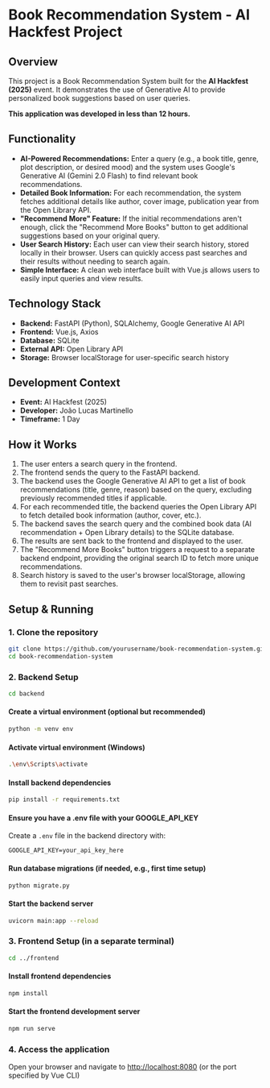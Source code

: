 # Book Recommendation System - AI Hackfest Project

## Overview

This project is a Book Recommendation System built for the **AI Hackfest (2025)** event. It demonstrates the use of Generative AI to provide personalized book suggestions based on user queries.

**This application was developed in less than 12 hours.**

## Functionality

* **AI-Powered Recommendations:** Enter a query (e.g., a book title, genre, plot description, or desired mood) and the system uses Google's Generative AI (Gemini 2.0 Flash) to find relevant book recommendations.
* **Detailed Book Information:** For each recommendation, the system fetches additional details like author, cover image, publication year from the Open Library API.
* **"Recommend More" Feature:** If the initial recommendations aren't enough, click the "Recommend More Books" button to get additional suggestions based on your original query.
* **User Search History:** Each user can view their search history, stored locally in their browser. Users can quickly access past searches and their results without needing to search again.
* **Simple Interface:** A clean web interface built with Vue.js allows users to easily input queries and view results.

## Technology Stack

* **Backend:** FastAPI (Python), SQLAlchemy, Google Generative AI API
* **Frontend:** Vue.js, Axios
* **Database:** SQLite
* **External API:** Open Library API
* **Storage:** Browser localStorage for user-specific search history

## Development Context

* **Event:** AI Hackfest (2025)
* **Developer:** João Lucas Martinello
* **Timeframe:** 1 Day

## How it Works

1. The user enters a search query in the frontend.
2. The frontend sends the query to the FastAPI backend.
3. The backend uses the Google Generative AI API to get a list of book recommendations (title, genre, reason) based on the query, excluding previously recommended titles if applicable.
4. For each recommended title, the backend queries the Open Library API to fetch detailed book information (author, cover, etc.).
5. The backend saves the search query and the combined book data (AI recommendation + Open Library details) to the SQLite database.
6. The results are sent back to the frontend and displayed to the user.
7. The "Recommend More Books" button triggers a request to a separate backend endpoint, providing the original search ID to fetch more unique recommendations.
8. Search history is saved to the user's browser localStorage, allowing them to revisit past searches.

## Setup & Running

### 1. Clone the repository 

```bash
git clone https://github.com/yourusername/book-recommendation-system.git
cd book-recommendation-system
```

### 2. Backend Setup

```bash
cd backend
```

#### Create a virtual environment (optional but recommended)
```bash
python -m venv env
```

#### Activate virtual environment (Windows)
```bash
.\env\Scripts\activate
```

#### Install backend dependencies
```bash
pip install -r requirements.txt
```

#### Ensure you have a .env file with your GOOGLE_API_KEY
Create a `.env` file in the backend directory with:
```
GOOGLE_API_KEY=your_api_key_here
```

#### Run database migrations (if needed, e.g., first time setup)
```bash
python migrate.py
```

#### Start the backend server
```bash
uvicorn main:app --reload
```

### 3. Frontend Setup (in a separate terminal)

```bash
cd ../frontend
```

#### Install frontend dependencies
```bash
npm install
```

#### Start the frontend development server
```bash
npm run serve
```

### 4. Access the application

Open your browser and navigate to [http://localhost:8080](http://localhost:8080) (or the port specified by Vue CLI)
